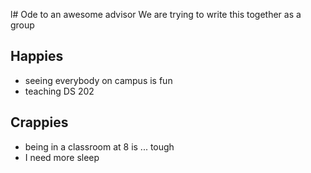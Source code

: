 l# Ode to an awesome advisor
We are trying to write this together as a group


## Happies

- seeing everybody on campus is fun
- teaching DS 202

## Crappies

- being in a classroom at 8 is ... tough
- I need more sleep
